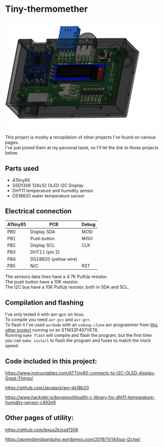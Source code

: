 # Tiny-thermomether

![Alt text](case/img1.jpg) 

This project is mostly a recopilation of other projects I've found on various pages.  
I've just joined them at my personal taste, so I'll let the link to those projects below.  


## Parts used

+ ATtiny85
+ SSD1306 128x32 OLED I2C Display
+ DHT11 temperature and humidity sensor
+ DS18B20 water temperature sensor


## Electrical connection

ATtiny85  | PCB                   | Debug
--------- | --------------------- | --------
PB0       | Display SDA           | MOSI
PB1       | Push button           | MISO
PB2       | Display SCL           | CLK
PB3       | DHT11 (pin 2)         |
PB4       | DS18B20 (yellow wire) |
PB5       | N/C                   | RST

The sensors data lines have a 4.7K PullUp resistor.  
The push button have a 10K resistor.  
The I2C bus have a 10K PullUp resistor, both in SDA and SCL.

## Compilation and flashing

I've only tested it with avr-gcc on linux.  
To compile you need `avr-gcc` and `avr-g++`.  
To flash it I've used `avrdude` with an `usbasp-clone` avr programmer from [this other project](https://github.com/feer9/FASTUSBasp) running on an STM32F407VET6.  
Running `make flash` will compile and flash the program, but the first time you can `make install` to flash the program and fuses to match the clock speed.  

## Code included in this project:

https://www.instructables.com/ATTiny85-connects-to-I2C-OLED-display-Great-Things/

https://github.com/Jacajack/avr-ds18b20

https://www.hackster.io/boyanov/tinudht-c-library-for-dht11-temperature-humidity-sensor-c492e9


## Other pages of utility:

https://github.com/lexus2k/ssd1306

https://aprendiendoarduino.wordpress.com/2016/11/14/bus-i2ctwi/

